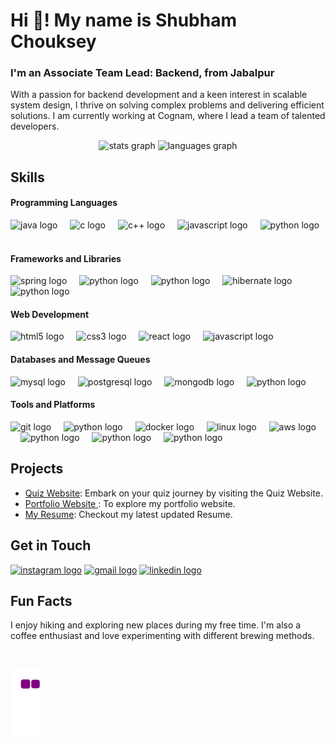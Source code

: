 <h1 align="left">Hi 👋! My name is Shubham Chouksey</h1>
<h3 align="left">I'm an Associate Team Lead: Backend, from Jabalpur</h3>

<p align="left">
  With a passion for backend development and a keen interest in scalable system design, I thrive on solving complex problems and delivering efficient solutions. I am currently working at Cognam, where I lead a team of talented developers.
</p>

<div align="center">
  <img src="https://github-readme-stats.vercel.app/api?username=ShubhamChouksey123&hide_title=false&hide_rank=false&show_icons=true&include_all_commits=true&count_private=true&disable_animations=false&theme=dracula&locale=en&hide_border=false" height="150" alt="stats graph" />
  <img src="https://github-readme-stats.vercel.app/api/top-langs?username=ShubhamChouksey123&locale=en&hide_title=false&layout=compact&card_width=320&langs_count=5&theme=dracula&hide_border=false" height="150" alt="languages graph" />
</div>

<h2 align="left">Skills</h2>

<div align="left">
  <h4>Programming Languages</h4>
  <img src="https://cdn.jsdelivr.net/gh/devicons/devicon/icons/java/java-original.svg" height="30" alt="java logo" />
  <img width="12" />
  <img src="https://cdn.jsdelivr.net/gh/devicons/devicon/icons/c/c-original.svg" height="30" alt="c logo" />
  <img width="12" />
  <img src="https://cdn.jsdelivr.net/gh/devicons/devicon/icons/cplusplus/cplusplus-original.svg" height="30" alt="c++ logo" />
  <img width="12" />
  <img src="https://cdn.jsdelivr.net/gh/devicons/devicon/icons/javascript/javascript-original.svg" height="30" alt="javascript logo" />
  <img width="12" />
  <img src="https://cdn.jsdelivr.net/gh/devicons/devicon/icons/python/python-original.svg" height="30" alt="python logo"  />
  <img width="12" />
  
  <h4>Frameworks and Libraries</h4>
  <img src="https://cdn.jsdelivr.net/gh/devicons/devicon/icons/spring/spring-original.svg" height="30" alt="spring logo" />
  <img width="12" />
  <img src="https://cdn.jsdelivr.net/gh/devicons/devicon/icons/maven/maven-original.svg" height="30" alt="python logo"  />
  <img width="12" />
  <img src="https://cdn.jsdelivr.net/gh/devicons/devicon/icons/gradle/gradle-original.svg" height="30" alt="python logo"  />
  <img width="12" />
  <img src="https://cdn.jsdelivr.net/gh/devicons/devicon/icons/hibernate/hibernate-original.svg" height="30" alt="hibernate logo" />
  <img width="12" />
  <img src="https://cdn.jsdelivr.net/gh/devicons/devicon/icons/junit/junit-original.svg" height="30" alt="python logo"  />
  <img width="12" />

  <h4>Web Development</h4>
  <img src="https://cdn.jsdelivr.net/gh/devicons/devicon/icons/html5/html5-original.svg" height="30" alt="html5 logo"  />
  <img width="12" />
  <img src="https://cdn.jsdelivr.net/gh/devicons/devicon/icons/css3/css3-original.svg" height="30" alt="css3 logo"  />
  <img width="12" />
  <img src="https://cdn.jsdelivr.net/gh/devicons/devicon/icons/react/react-original.svg" height="30" alt="react logo" />
  <img width="12" />
  <img src="https://cdn.jsdelivr.net/gh/devicons/devicon/icons/jquery/jquery-original.svg" height="30" alt="javascript logo"  />
  <img width="12" />
  
  
  
  <h4>Databases and Message Queues</h4>
  <img src="https://cdn.jsdelivr.net/gh/devicons/devicon/icons/mysql/mysql-original.svg" height="30" alt="mysql logo" />
  <img width="12" />
  <img src="https://cdn.jsdelivr.net/gh/devicons/devicon/icons/postgresql/postgresql-original.svg" height="30" alt="postgresql logo" />
  <img width="12" />
  <img src="https://cdn.jsdelivr.net/gh/devicons/devicon/icons/mongodb/mongodb-original.svg" height="30" alt="mongodb logo" />
  <img width="12" />
  <img src="https://cdn.jsdelivr.net/gh/devicons/devicon/icons/apachekafka/apachekafka-original.svg" height="30" alt="python logo"  />
  <img width="12" />
  
  <h4>Tools and Platforms</h4>
  <img src="https://cdn.jsdelivr.net/gh/devicons/devicon/icons/git/git-original.svg" height="30" alt="git logo" />
  <img width="12" />
  <img src="https://cdn.jsdelivr.net/gh/devicons/devicon/icons/github/github-original.svg" height="30" alt="python logo"  />
  <img width="12" />
  <img src="https://cdn.jsdelivr.net/gh/devicons/devicon/icons/docker/docker-original-wordmark.svg" height="30" alt="docker logo" />
  <img width="12" />
  <img src="https://cdn.jsdelivr.net/gh/devicons/devicon/icons/linux/linux-original.svg" height="30" alt="linux logo" />
  <img width="12" />
  <img src="https://cdn.jsdelivr.net/gh/devicons/devicon/icons/amazonwebservices/amazonwebservices-original-wordmark.svg" height="30" alt="aws logo" />
  <img width="12" />
  <img src="https://cdn.jsdelivr.net/gh/devicons/devicon/icons/intellij/intellij-original.svg" height="30" alt="python logo"  />
  <img width="12" />
  <img src="https://cdn.jsdelivr.net/gh/devicons/devicon/icons/eclipse/eclipse-original.svg" height="30" alt="python logo"  />
  <img width="12" />
  <img src="https://cdn.jsdelivr.net/gh/devicons/devicon/icons/postman/postman-original.svg" height="30" alt="python logo"  />
  <img width="12" />
</div>

<h2 align="left">Projects</h2>
<ul>
  <li><a href="https://quiz-website-g8d7.onrender.com/">Quiz Website</a>: Embark on your quiz journey by visiting the Quiz Website.</li>
  <li><a href="https://shubhamchouksey123.github.io/portfolio/">Portfolio Website </a>: To explore my portfolio website.</li>
  <li><a href="https://shubhamchouksey123.github.io/autoCV/cv.pdf">My Resume</a>: Checkout my latest updated Resume.</li>
  <!-- Add more projects as needed -->
</ul>

<h2 align="left">Get in Touch</h2>
<div align="left">

  [<img alt="instagram logo" height="35" src="https://img.shields.io/static/v1?message=Instagram&logo=instagram&label=&color=E4405F&logoColor=white&labelColor=&style=for-the-badge" />](https://www.instagram.com/shubham_0241/)
  [<img src="https://img.shields.io/static/v1?message=Gmail&logo=gmail&label=&color=D14836&logoColor=white&labelColor=&style=for-the-badge" height="35" alt="gmail logo"  />](mailto:shubhamchouksey1998@gmail.com)
  [<img src="https://img.shields.io/static/v1?message=LinkedIn&logo=linkedin&label=&color=0077B5&logoColor=white&labelColor=&style=for-the-badge" height="35" alt="linkedin logo"  />](https://www.linkedin.com/in/contact-shubham-chouksey/)
</div>

<h2 align="left">Fun Facts</h2>
<p>I enjoy hiking and exploring new places during my free time. I'm also a coffee enthusiast and love experimenting with different brewing methods.</p>

<br clear="both">
<!-- <img src="https://raw.githubusercontent.com/ShubhamChouksey123/ShubhamChouksey123/output/snake.svg" alt="Snake animation" /> -->


![snake gif](https://github.com/ShubhamChouksey123/ShubhamChouksey123/blob/output/github-contribution-grid-snake.gif)
